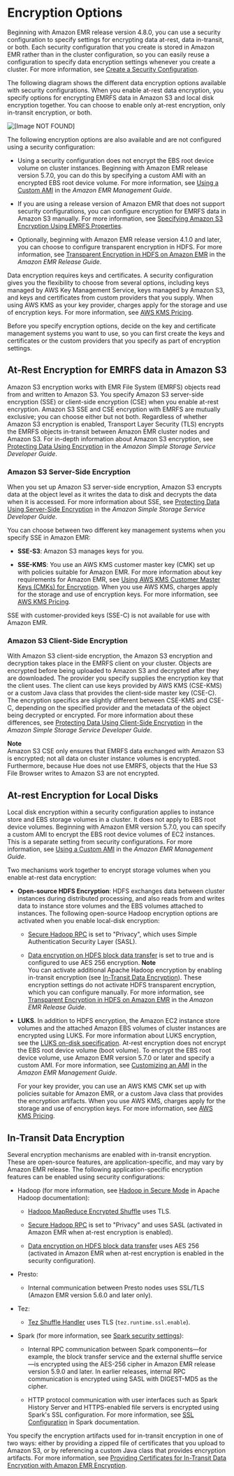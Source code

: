 # Encryption Options<a name="emr-data-encryption-options"></a>

Beginning with Amazon EMR release version 4\.8\.0, you can use a security configuration to specify settings for encrypting data at\-rest, data in\-transit, or both\. Each security configuration that you create is stored in Amazon EMR rather than in the cluster configuration, so you can easily reuse a configuration to specify data encryption settings whenever you create a cluster\. For more information, see [Create a Security Configuration](emr-create-security-configuration.md)\.

The following diagram shows the different data encryption options available with security configurations\. When you enable at\-rest data encryption, you specify options for encrypting EMRFS data in Amazon S3 and local disk encryption together\. You can choose to enable only at\-rest encryption, only in\-transit encryption, or both\.

![\[Image NOT FOUND\]](http://docs.aws.amazon.com/emr/latest/ManagementGuide/images/emr-encryption.png)

The following encryption options are also available and are not configured using a security configuration:

+ Using a security configuration does not encrypt the EBS root device volume on cluster instances\. Beginning with Amazon EMR release version 5\.7\.0, you can do this by specifying a custom AMI with an encrypted EBS root device volume\. For more information, see [Using a Custom AMI](http://docs.aws.amazon.com/emr/latest/ManagementGuide/emr-custom-ami.html) in the *Amazon EMR Management Guide*\.

+ If you are using a release version of Amazon EMR that does not support security configurations, you can configure encryption for EMRFS data in Amazon S3 manually\. For more information, see [Specifying Amazon S3 Encryption Using EMRFS Properties](emr-emrfs-encryption.md)\.

+ Optionally, beginning with Amazon EMR release version 4\.1\.0 and later, you can choose to configure transparent encryption in HDFS\. For more information, see [Transparent Encryption in HDFS on Amazon EMR](http://docs.aws.amazon.com/emr/latest/ReleaseGuide/emr-hdfs-config.html#emr-encryption-tdehdfs) in the *Amazon EMR Release Guide*\.

Data encryption requires keys and certificates\. A security configuration gives you the flexibility to choose from several options, including keys managed by AWS Key Management Service, keys managed by Amazon S3, and keys and certificates from custom providers that you supply\. When using AWS KMS as your key provider, charges apply for the storage and use of encryption keys\. For more information, see [AWS KMS Pricing](https://aws.amazon.com/kms/pricing/)\.

Before you specify encryption options, decide on the key and certificate management systems you want to use, so you can first create the keys and certificates or the custom providers that you specify as part of encryption settings\.

## At\-Rest Encryption for EMRFS data in Amazon S3<a name="emr-encryption-s3"></a>

Amazon S3 encryption works with EMR File System \(EMRFS\) objects read from and written to Amazon S3\. You specify Amazon S3 server\-side encryption \(SSE\) or client\-side encryption \(CSE\) when you enable at\-rest encryption\. Amazon S3 SSE and CSE encryption with EMRFS are mutually exclusive; you can choose either but not both\. Regardless of whether Amazon S3 encryption is enabled, Transport Layer Security \(TLS\) encrypts the EMRFS objects in\-transit between Amazon EMR cluster nodes and Amazon S3\. For in\-depth information about Amazon S3 encryption, see [Protecting Data Using Encryption](http://docs.aws.amazon.com/AmazonS3/latest/dev/UsingEncryption.html) in the *Amazon Simple Storage Service Developer Guide*\. 

### Amazon S3 Server\-Side Encryption<a name="emr-encryption-s3-sse"></a>

When you set up Amazon S3 server\-side encryption, Amazon S3 encrypts data at the object level as it writes the data to disk and decrypts the data when it is accessed\. For more information about SSE, see [Protecting Data Using Server\-Side Encryption](http://docs.aws.amazon.com/AmazonS3/latest/dev/serv-side-encryption.html) in the *Amazon Simple Storage Service Developer Guide*\.

You can choose between two different key management systems when you specify SSE in Amazon EMR: 

+ **SSE\-S3**: Amazon S3 manages keys for you\.

+ **SSE\-KMS**: You use an AWS KMS customer master key \(CMK\) set up with policies suitable for Amazon EMR\. For more information about key requirements for Amazon EMR, see [Using AWS KMS Customer Master Keys \(CMKs\) for Encryption](emr-encryption-enable.md#emr-awskms-keys)\. When you use AWS KMS, charges apply for the storage and use of encryption keys\. For more information, see [AWS KMS Pricing](https://aws.amazon.com/kms/pricing/)\.

SSE with customer\-provided keys \(SSE\-C\) is not available for use with Amazon EMR\.

### Amazon S3 Client\-Side Encryption<a name="emr-encryption-s3-cse"></a>

With Amazon S3 client\-side encryption, the Amazon S3 encryption and decryption takes place in the EMRFS client on your cluster\. Objects are encrypted before being uploaded to Amazon S3 and decrypted after they are downloaded\. The provider you specify supplies the encryption key that the client uses\. The client can use keys provided by AWS KMS \(CSE\-KMS\) or a custom Java class that provides the client\-side master key \(CSE\-C\)\. The encryption specifics are slightly different between CSE\-KMS and CSE\-C, depending on the specified provider and the metadata of the object being decrypted or encrypted\. For more information about these differences, see [Protecting Data Using Client\-Side Encryption](http://docs.aws.amazon.com/AmazonS3/latest/dev/UsingClientSideEncryption.html) in the *Amazon Simple Storage Service Developer Guide*\.

**Note**  
Amazon S3 CSE only ensures that EMRFS data exchanged with Amazon S3 is encrypted; not all data on cluster instance volumes is encrypted\. Furthermore, because Hue does not use EMRFS, objects that the Hue S3 File Browser writes to Amazon S3 are not encrypted\.

## At\-rest Encryption for Local Disks<a name="emr-encryption-localdisk"></a>

Local disk encryption within a security configuration applies to instance store and EBS storage volumes in a cluster\. It does not apply to EBS root device volumes\. Beginning with Amazon EMR version 5\.7\.0, you can specify a custom AMI to encrypt the EBS root device volumes of EC2 instances\. This is a separate setting from security configurations\. For more information, see [Using a Custom AMI](http://docs.aws.amazon.com/emr/latest/ManagementGuide/emr-custom-ami.html) in the *Amazon EMR Management Guide*\. 

Two mechanisms work together to encrypt storage volumes when you enable at\-rest data encryption:

+ **Open\-source HDFS Encryption**: HDFS exchanges data between cluster instances during distributed processing, and also reads from and writes data to instance store volumes and the EBS volumes attached to instances\. The following open\-source Hadoop encryption options are activated when you enable local\-disk encryption:

  + [Secure Hadoop RPC](https://hadoop.apache.org/docs/r2.7.2/hadoop-project-dist/hadoop-common/SecureMode.html#Data_Encryption_on_RPC) is set to "Privacy", which uses Simple Authentication Security Layer \(SASL\)\. 

  + [Data encryption on HDFS block data transfer](https://hadoop.apache.org/docs/r2.7.2/hadoop-project-dist/hadoop-common/SecureMode.html#Data_Encryption_on_Block_data_transfer.) is set to true and is configured to use AES 256 encryption\.
**Note**  
You can activate additional Apache Hadoop encryption by enabling in\-transit encryption \(see [In\-Transit Data Encryption](#emr-encryption-intransit)\)\. These encryption settings do not activate HDFS transparent encryption, which you can configure manually\. For more information, see [Transparent Encryption in HDFS on Amazon EMR](http://docs.aws.amazon.com/emr/latest/ReleaseGuide/emr-encryption-tdehdfs.html) in the *Amazon EMR Release Guide*\.

+ **LUKS**\. In addition to HDFS encryption, the Amazon EC2 instance store volumes and the attached Amazon EBS volumes of cluster instances are encrypted using LUKS\. For more information about LUKS encryption, see the [LUKS on\-disk specification](https://gitlab.com/cryptsetup/cryptsetup/wikis/Specification)\. At\-rest encryption does not encrypt the EBS root device volume \(boot volume\)\. To encrypt the EBS root device volume, use Amazon EMR version 5\.7\.0 or later and specify a custom AMI\. For more information, see [Customizing an AMI](http://docs.aws.amazon.com/emr/latest/ManagementGuide/emr-custom-ami.html) in the *Amazon EMR Management Guide*\.

  For your key provider, you can use an AWS KMS CMK set up with policies suitable for Amazon EMR, or a custom Java class that provides the encryption artifacts\. When you use AWS KMS, charges apply for the storage and use of encryption keys\. For more information, see [AWS KMS Pricing](https://aws.amazon.com/kms/pricing/)\.

## In\-Transit Data Encryption<a name="emr-encryption-intransit"></a>

Several encryption mechanisms are enabled with in\-transit encryption\. These are open\-source features, are application\-specific, and may vary by Amazon EMR release\. The following application\-specific encryption features can be enabled using security configurations:

+ Hadoop \(for more information, see [Hadoop in Secure Mode](https://hadoop.apache.org/docs/r2.7.2/hadoop-project-dist/hadoop-common/SecureMode.html) in Apache Hadoop documentation\): 

  + [Hadoop MapReduce Encrypted Shuffle](https://hadoop.apache.org/docs/r2.7.1/hadoop-mapreduce-client/hadoop-mapreduce-client-core/EncryptedShuffle.html) uses TLS\.

  + [Secure Hadoop RPC](https://hadoop.apache.org/docs/r2.7.2/hadoop-project-dist/hadoop-common/SecureMode.html#Data_Encryption_on_RPC) is set to "Privacy" and uses SASL \(activated in Amazon EMR when at\-rest encryption is enabled\)\.

  + [Data encryption on HDFS block data transfer](https://hadoop.apache.org/docs/r2.7.2/hadoop-project-dist/hadoop-common/SecureMode.html#Data_Encryption_on_Block_data_transfer.) uses AES 256 \(activated in Amazon EMR when at\-rest encryption is enabled in the security configuration\)\. 

+ Presto:

  + Internal communication between Presto nodes uses SSL/TLS \(Amazon EMR version 5\.6\.0 and later only\)\.

+ Tez:

  + [Tez Shuffle Handler](https://tez.apache.org/releases/0.8.4/tez-runtime-library-javadocs/configs/TezRuntimeConfiguration.html) uses TLS \(`tez.runtime.ssl.enable`\)\.

+ Spark \(for more information, see [Spark security settings](http://spark.apache.org/docs/latest/security.html)\):

  + Internal RPC communication between Spark components—for example, the block transfer service and the external shuffle service—is encrypted using the AES\-256 cipher in Amazon EMR release version 5\.9\.0 and later\. In earlier releases, internal RPC communication is encrypted using SASL with DIGEST\-MD5 as the cipher\.

  + HTTP protocol communication with user interfaces such as Spark History Server and HTTPS\-enabled file servers is encrypted using Spark's SSL configuration\. For more information, see [SSL Configuration](https://spark.apache.org/docs/latest/security.html#ssl-configuration) in Spark documentation\.

You specify the encryption artifacts used for in\-transit encryption in one of two ways: either by providing a zipped file of certificates that you upload to Amazon S3, or by referencing a custom Java class that provides encryption artifacts\. For more information, see [Providing Certificates for In\-Transit Data Encryption with Amazon EMR Encryption](emr-encryption-enable.md#emr-encryption-certificates)\.